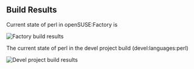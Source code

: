 
## Build Results

Current state of perl in openSUSE:Factory is

![Factory build results](https://br.opensuse.org/status/openSUSE:Factory/perl-Minion/standard)

The current state of perl in the devel project build (devel:languages:perl)

![Devel project build results](https://br.opensuse.org/status/devel:languages:perl/perl-Minion)


